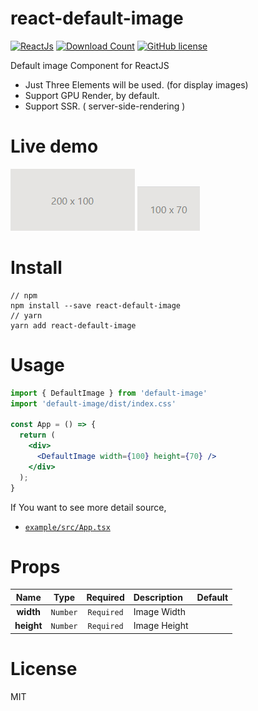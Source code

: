 # react-default-image

[![ReactJs][react-image]][react-url]
[![Download Count][download-image]][download-url]
[![GitHub license][license-image]][license-url]

[react-image]: https://img.shields.io/badge/ReactJS-<16.x-blue
[react-url]: https://reactjs.org
[download-image]: https://img.shields.io/npm/dm/react-default-image?label=downlaod
[download-url]: https://www.npmjs.com/package/react-default-image
[license-image]: https://img.shields.io/badge/license-MIT-blue.svg
[license-url]: https://github.com/shafayatC/react-default-image/blob/main/LICENSE

Default image Component for ReactJS<br>

- Just Three Elements will be used. (for display images)
- Support GPU Render, by default.
- Support SSR. ( server-side-rendering )
# Live demo

  ![demo gif](https://raw.githubusercontent.com/shafayatC/react-default-image/main/img/1.png)
  ![demo gif](https://raw.githubusercontent.com/shafayatC/react-default-image/main/img/2.png)

# Install

```
// npm
npm install --save react-default-image
// yarn
yarn add react-default-image
```

# Usage
```jsx
import { DefaultImage } from 'default-image'
import 'default-image/dist/index.css'

const App = () => {
  return (
    <div>
      <DefaultImage width={100} height={70} />
    </div>
  );
}
```


If You want to see more detail source,<br>

- [`example/src/App.tsx`](https://github.com/shafayatC/react-default-image/blob/main/example/src/App.js)<br>

# Props

|        Name         |    Type    |  Required  | Description                                                                                                                                                       | Default   |
| :-----------------: | :--------: | :--------: | :---------------------------------------------------------------------------------------------------------------------------------------------------------------- | :-------- |
|      **width**      |  `Number`  | `Required` | Image  Width                                                                                                                                                |           |
|     **height**      |  `Number`  | `Required` | Image  Height                                                                                                                                               |          
# License

MIT